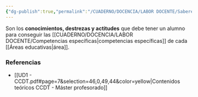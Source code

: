 ```yaml
---
{"dg-publish":true,"permalink":"/CUADERNO/DOCENCIA/LABOR DOCENTE/Saberes básicos/"}
---
```


Son los **conocimientos, destrezas y actitudes** que debe tener un alumno para conseguir las [[CUADERNO/DOCENCIA/LABOR DOCENTE/Competencias específicas\|competencias específicas]] de cada [[Áreas educativas\|área]].

### Referencias
- [[UD1 - CCDT.pdf#page=7&selection=46,0,49,44&color=yellow|Contenidos teóricos CCDT - Máster profesorado]]
